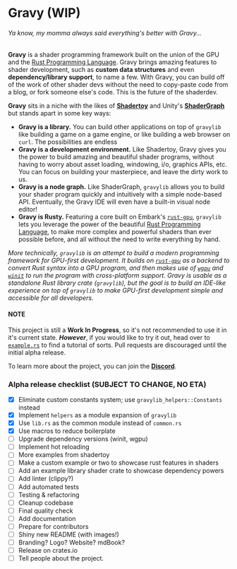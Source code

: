 # Gravy (WIP)

###### _Ya know, my momma always said everything's better with Gravy..._

**Gravy** is a shader programming framework built on the union of the GPU and the [Rust Programming Language](https://www.rust-lang.org/). Gravy brings amazing features to shader development, such as **custom data structures** and even **dependency/library support**, to name a few. With Gravy, you can build off of the work of other shader devs without the need to copy-paste code from a blog, or fork someone else's code. This is the future of the shaderdev.

**Gravy** sits in a niche with the likes of [**Shadertoy**](https://www.shadertoy.com/) and Unity's [**ShaderGraph**](https://unity.com/features/shader-graph) but stands apart in some key ways:

- **Gravy is a library.** You can build other applications on top of `gravylib` like building a game on a game engine, or like building a web browser on `curl`. The possibilities are endless
- **Gravy is a development environment.** Like Shadertoy, Gravy gives you the power to build amazing and beautiful shader programs, without having to worry about asset loading, windowing, i/o, graphics APIs, etc. You can focus on building your masterpiece, and leave the dirty work to us.
- **Gravy is a node graph.** Like ShaderGraph, `gravylib` allows you to build your shader program quickly and intuitively with a simple node-based API. Eventually, the Gravy IDE will even have a built-in visual node editor!
- **Gravy is Rusty.** Featuring a core built on Embark's [`rust-gpu`](https://github.com/EmbarkStudios/rust-gpu), `gravylib` lets you leverage the power of the beautiful [Rust Programming Language](https://www.rust-lang.org/), to make more complex and powerful shaders than ever possible before, and all without the need to write everything by hand.

*More technically, `gravylib` is an attempt to build a modern programming framework for GPU-first development. It builds on [`rust-gpu`](https://github.com/EmbarkStudios/rust-gpu) as a backend to convert Rust syntax into a GPU program, and then makes use of [`wgpu`](https://github.com/gfx-rs/wgpu) and [`winit`](https://github.com/rust-windowing/winit) to run the program with cross-platform support. Gravy is usable as a standalone Rust library crate (`gravylib`), but the goal is to build an IDE-like experience on top of `gravylib` to make GPU-first development simple and accessible for all developers.*

#### NOTE
This project is still a **Work In Progress**, so it's not recommended to use it in it's current state.
**_However_**, if you would like to try it out, head over to [`example.rs`](./examples/shaders/src/example.rs) to find a tutorial of sorts. Pull requests are discouraged until the initial alpha release.

To learn more about the project, you can join the [**Discord**](https://discord.gg/7cBw5KHe6q).

### Alpha release checklist (SUBJECT TO CHANGE, NO ETA)

- [x] Eliminate custom constants system; use `gravylib_helpers::Constants` instead
- [x] Implement `helpers` as a module expansion of `gravylib`
- [x] Use `lib.rs` as the common module instead of `common.rs`
- [x] Use macros to reduce boilerplate
- [ ] Upgrade dependency versions (winit, wgpu)
- [ ] Implement hot reloading
- [ ] More examples from shadertoy
- [ ] Make a custom example or two to showcase rust features in shaders
- [ ] Add an example library shader crate to showcase dependency powers
- [ ] Add linter (clippy?)
- [ ] Add automated tests
- [ ] Testing & refactoring
- [ ] Cleanup codebase
- [ ] Final quality check
- [ ] Add documentation
- [ ] Prepare for contributors
- [ ] Shiny new README (with images!)
- [ ] Branding? Logo? Website? mdBook?
- [ ] Release on crates.io
- [ ] Tell people about the project.
